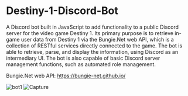 # Destiny-1-Discord-Bot
A Discord bot built in JavaScript to add functionality to a public Discord server for the video game Destiny 1. Its primary purpose is to retrieve in-game user data from Destiny 1 via the Bungie.Net web API, which is a collection of RESTful services directly connected to the game. The bot is able to retrieve, parse, and display the information, using Discord as an intermediary UI. The bot is also capable of basic Discord server management functions, such as automated role management.

Bungie.Net web API: https://bungie-net.github.io/

![bot1](https://user-images.githubusercontent.com/34043602/197366997-97687604-bf7d-4147-9ea2-3ed124fc7918.PNG)
![Capture](https://user-images.githubusercontent.com/34043602/197367223-9cbc11f0-b8bc-4c01-928c-f35c44cc1d94.png)
